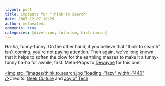 ```yaml
---
layout: post
title: Implants for "Think to Search"
date: 2007-12-07 18:29
author: metavalent
comments: true
categories: [diversion, futurism, histrionics]
---
```

Ha-ha, funny-funny. On the other hand, if you believe that "think to search" isn't coming, you're not paying attention. Then again, we've long known that it helps to soften the blow for the earthling masses to make it a funny-funny ha-ha for awhile, first. Meta-Props to <a href="http://www.warpspeed.com/wordpress/?p=1112">Dewayne</a> for this one!<br /><br />
<a href="http://www.geekculture.com/joyoftech/joyarchives/1040.html">
<img src="images/think.to.search.jpg "loading="lazy" width="440" /></a>Credits: <a href="http://www.geekculture.com/">Geek Culture</a> and <a href="http://joyoftech.com/">Joy of Tech</a>
